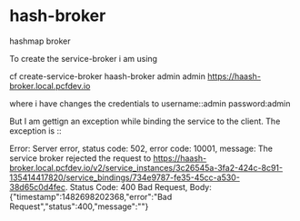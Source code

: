 # hash-broker
hashmap broker

To create the service-broker i am using

cf create-service-broker haash-broker admin admin https://haash-broker.local.pcfdev.io


where i have changes the credentials to username::admin
                                        password:admin
                                        
But I am gettign an exception while binding the service to the client. The exception is ::

Error: Server error, status code: 502, error code: 10001, message: The service broker rejected the request to https://haash-broker.local.pcfdev.io/v2/service_instances/3c26545a-3fa2-424c-8c91-135414417820/service_bindings/734e9787-fe35-45cc-a530-38d65c0d4fec. Status Code: 400 Bad Request, Body: {"timestamp":1482698202368,"error":"Bad Request","status":400,"message":""}

                                     
